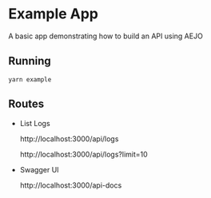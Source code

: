 # Example App

A basic app demonstrating how to build an API using AEJO

## Running

```
yarn example
```

## Routes

- List Logs

    http://localhost:3000/api/logs

    http://localhost:3000/api/logs?limit=10

- Swagger UI

    http://localhost:3000/api-docs